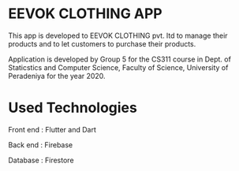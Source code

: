# EEVOK CLOTHING APP

This app is developed to EEVOK CLOTHING pvt. ltd to manage their products and to let customers to purchase their products.

Application is developed by Group 5 for the CS311 course in Dept. of Staticstics and Computer Science, Faculty of Science, University of Peradeniya for the year 2020.

# Used Technologies
  Front end : Flutter and Dart
  
  Back end : Firebase
  
  Database : Firestore
  
  
